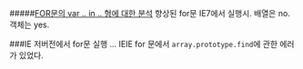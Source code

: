 #####[FOR문의 var .. in .. 형에 대한 분석](http://programmingsummaries.tistory.com/187)
향상된 for문 IE7에서 실행시.
배열은 no.
객체는 yes.

###IE 저버전에서 for문 실행
... IEIE for 문에서 `array.prototype.find`에 관한 에러가 있었다.
